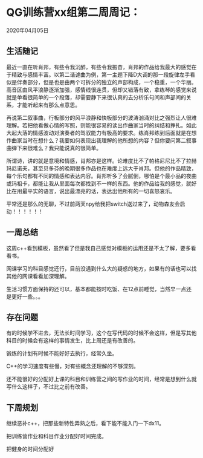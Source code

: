 # QG训练营xx组第二周周记：
2020年04月05日

## 生活随记

最近一直在听肖邦，有些令我沉醉，有些令我振奋，肖邦的作品给我最大的感觉在于精致与感情丰富。以第二谐谑曲为例，第一主题下降D大调的那一段旋律左手看似是伴奏部分，但是也是由两个可拆分的独立的声部构成，一个稳重，一个华丽。高音区由风平浪静逐渐加强，感情线很连贯，但却又错落有致，拿练琴的感觉来说就是单看很简单的一个段落，却需要静下来很认真的去分析乐句间和声部间的关系，才能听起来有那么点意思。

再说第二叙事曲，行板部分的风平浪静和快板部分的波涛汹涌对比之强烈让人很难理解。若把他看做心情的写照，则能很容易的读出作曲家当时的纠结和挣扎。如此大起大落的情感波动对演奏者的驾驭能力有极高的要求。练肖邦练到后面就是在想作曲家当时在想什么？我要如何表现出我理解的他所想的内容？但你要问第二叙事曲弹下来很难么？我只能说真的很简单。

所谓诗，讲的就是意境和情感，肖邦亦是这样。论难度比不了帕格尼尼比不了拉赫玛尼诺夫，甚至贝多芬的晚期很多作品也在难度上远大于肖邦。但他的作品精致，每个乐句都有不同的情感和表达内容。肖邦听多了会腻倒，哪怕是个最小品的夜曲或玛祖卡，都能让我从里面每次都找到不一样的东西。他的作品给我的感觉，就好比在用最平实的语言，说出最漂亮的话，表达出他所有的一切喜怒哀乐。

平常还是那么的无聊，不过前两天npy给我把switch送过来了，动物森友会启动！！！！！！

## 一周总结

这周c++看到模板，虽然看了但是我自己感觉对模板的运用还是不太了解，要多看看书。

网课学习的科目感觉还行，目前没遇到什么大的疑惑的地方，如果有的话也可以找其他的网课看看加深理解。

生活习惯方面保持的还可以，基本都能按时吃饭、在12点前睡觉，当然早一点还是更好一些。。。

## 存在问题

有的时候学不进去，无法长时间学习，这个在写代码的时候不会这样，但是写其他科目的时候会有这样的事情发生，比上周还是有改善的。

锻炼的计划有时候不能好好去执行，经常久坐。

C++的学习速度有些慢，对有些概念还理解的不够深刻。

还不能很好的分配好上课的科目和训练营之间的写作业的时间，经常是想到什么就写什么这样子，不过比之前有改善。

## 下周规划

继续恶补c++，把那些新特性弄熟之后，看下能不能入门一下dx11。

把训练营作业和科目作业分配好时间完成。

把健身的时间分配好